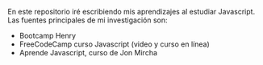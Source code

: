 
En este repositorio iré escribiendo mis aprendizajes al estudiar Javascript. Las fuentes principales de mi investigación son:

- Bootcamp Henry
- FreeCodeCamp curso Javascript (video y curso en línea)
- Aprende Javascript, curso de Jon Mircha
